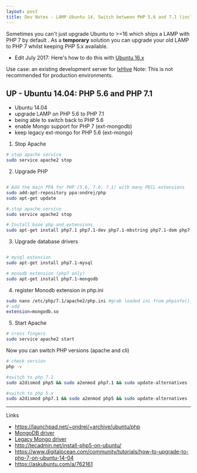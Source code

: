 ```yaml
---
layout: post
title: Dev Notes - LAMP Ubuntu 14, Switch between PHP 5.6 and 7.1 (incl. Mongo)
---
```


Sometimes you can't just upgrade Ubuntu to >=16 which ships a LAMP with PHP 7 by default .
As a **temporary** solution you can upgrade your old LAMP to PHP 7 whilst keeping PHP 5.x available.

* Edit July 2017: Here's how to do this with [Ubuntu 16.x](2016-12-10-php-7-on-ubuntu14.md)

Use case: an existing development server for [lxHive](https://github.com/Brightcookie/lxHive)
Note: This is not recommended for production environments.

## UP - Ubuntu 14.04: PHP 5.6 and PHP 7.1

 * Ubuntu 14.04
 * upgrade LAMP on PHP 5.6 to PHP 7.1
 * being able to switch back to PHP 5.6
 * enable Mongo support for PHP 7 (ext-mongodb)
 * keep legacy ext-mongo for PHP 5.6 (ext-mongo)

1. Stop Apache

```bash
# stop apache service
sudo service apache2 stop
```

2. Upgrade PHP

```bash

# Add the main PPA for PHP (5.6, 7.0, 7.1) with many PECL extensions
sudo add-apt-repository ppa:ondrej/php
sudo apt-get update

# stop apache service
sudo service apache2 stop

# Install base php and extensions
sudo apt-get install php7.1 php7.1-dev php7.1-mbstring php7.1-dom php7.1-cli php7.1-json php7.1-curl php7.1-gd php7.1-mcrypt
```

3. Upgrade database drivers

```bash

# mysql extension
sudo apt-get install php7.1-mysql

# monodb extension (php7 only)
sudo apt-get install php7.1-mongodb
```

4. register Monodb extension in php.ini

```bash
sudo nano /etc/php/7.1/apache2/php.ini #grab loaded ini from phpinfo()
# add
extension=mongodb.so
```

5. Start Apache

```bash
# cross fingers
sudo service apache2 start
```

Now you can switch PHP versions (apache and cli)

```bash
# check version
php -v

#switch to php 7.1
sudo a2dismod php5 && sudo a2enmod php7.1 && sudo update-alternatives --set php /usr/bin/php7.1 && sudo service apache2 restart

#switch to php 5.x
sudo a2dismod php7.1 && sudo a2enmod php5 && sudo update-alternatives --set php /usr/bin/php5.6 && sudo service apache2 restart
```

---

Links

* https://launchpad.net/~ondrej/+archive/ubuntu/php
* [MongoDB driver](http://php.net/manual/en/set.mongodb.php)
* [Legacy Mongo driver](http://php.net/manual/en/book.mongo.php)
* http://tecadmin.net/install-php5-on-ubuntu/
* https://www.digitalocean.com/community/tutorials/how-to-upgrade-to-php-7-on-ubuntu-14-04
* https://askubuntu.com/a/762161
